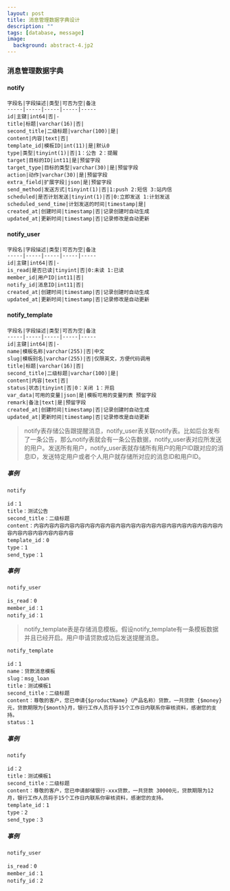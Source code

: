 ```yaml
---
layout: post
title: 消息管理数据字典设计
description: ""
tags: [database, message]
image:
  background: abstract-4.jp2
---
```


### 消息管理数据字典

#### notify
	字段名|字段描述|类型|可否为空|备注
	-----|-----|-----|-----|-----
	id|主键|int64|否|-
	title|标题|varchar(16)|否|
	second_title|二级标题|varchar(100)|是|
	content|内容|text|否|
	template_id|模板ID|int(11)|是|默认0
	type|类型|tinyint(1)|否|1：公告 2：提醒
	target|目标的ID|int11|是|预留字段
	target_type|目标的类型|varchar(30)|是|预留字段
	action|动作|varchar(30)|是|预留字段
	extra_field|扩展字段|json|是|预留字段
	send_method|发送方式|tinyint(1)|否|1:push 2:短信 3:站内信
	scheduled|是否计划发送|tinyint(1)|否|0:立即发送 1:计划发送
	scheduled_send_time|计划发送的时间|timestamp|是|
	created_at|创建时间|timestamp|否|记录创建时自动生成
	updated_at|更新时间|timestamp|否|记录修改是自动更新

#### notify_user
	字段名|字段描述|类型|可否为空|备注
	-----|-----|-----|-----|-----
	id|主键|int64|否|-
	is_read|是否已读|tinyint|否|0:未读 1:已读
	member_id|用户ID|int11|否|
	notify_id|消息ID|int11|否|
	created_at|创建时间|timestamp|否|记录创建时自动生成
	updated_at|更新时间|timestamp|否|记录修改是自动更新

#### notify_template
	字段名|字段描述|类型|可否为空|备注
	-----|-----|-----|-----|-----
	id|主键|int64|否|-
	name|模板名称|varchar(255)|否|中文
	slug|模板别名|varchar(255)|否|仅限英文，方便代码调用
	title|标题|varchar(16)|否|
	second_title|二级标题|varchar(100)|是|
	content|内容|text|否|
	status|状态|tinyint|否|0：关闭 1：开启
	var_data|可用的变量|json|是|模板可用的变量列表 预留字段
	remark|备注|text|是|预留字段
	created_at|创建时间|timestamp|否|记录创建时自动生成
	updated_at|更新时间|timestamp|否|记录修改是自动更新


> notify表存储公告跟提醒消息，notify_user表关联notify表。比如后台发布了一条公告，那么notify表就会有一条公告数据，notify_user表对应所发送的用户。发送所有用户，notify_user表就存储所有用户的用户ID跟对应的消息ID，发送特定用户或者个人用户就存储所对应的消息ID和用户ID。

##### 事例
	notify

	id：1
	title：测试公告
	second_title：二级标题
	content：内容内容内容内容内容内容内容内容内容内容内容内容内容内容内容内容内容内容内容内容内容内容内容内容内容
	template_id：0
	type：1
	send_type：1


##### 事例
	notify_user

	is_read：0
	member_id：1
	notify_id：1


> notify_template表是存储消息模板。假设notify_template有一条模板数据并且已经开启。用户申请贷款成功后发送提醒消息。


	notify_template

	id：1
	name：贷款消息模板
	slug：msg_loan
	title：测试模板1
	second_title：二级标题
	content：尊敬的客户，您已申请{$productName}（产品名称）贷款，一共贷款 {$money}元，贷款期限为{$month}月，银行工作人员将于15个工作日内联系你审核资料，感谢您的支持。
	status：1

##### 事例

	notify

	id：2
	title：测试模板1
	second_title：二级标题
	content：尊敬的客户，您已申请邮储银行-xxx贷款，一共贷款 30000元，贷款期限为12月，银行工作人员将于15个工作日内联系你审核资料，感谢您的支持。
	template_id：1
	type：2
	send_type：3


##### 事例
	notify_user

	is_read：0
	member_id：1
	notify_id：2
